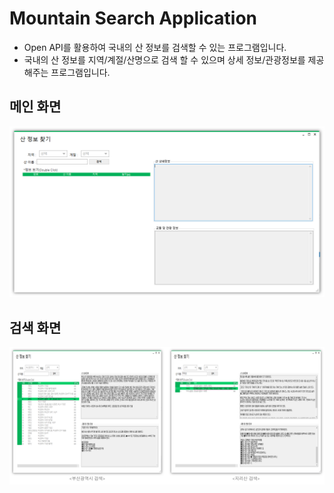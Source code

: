 # Mountain Search Application

* Open API를 활용하여 국내의 산 정보를 검색할 수 있는 프로그램입니다.
* 국내의 산 정보를 지역/계절/산명으로 검색 할 수 있으며 상세 정보/관광정보를 제공해주는 프로그램입니다.


## 메인 화면

![Main](/readmeFile/MountainSearch_Main.png)


## 검색 화면

![부산](/readmeFile/MountainSearch_Search.png) 


